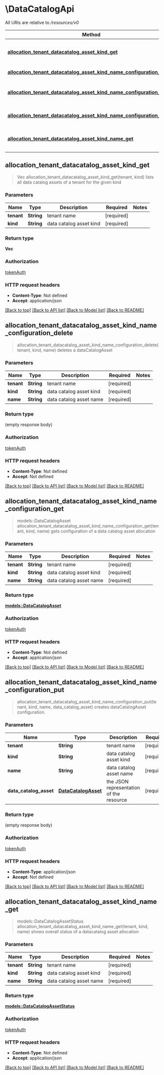 # \DataCatalogApi

All URIs are relative to */resources/v0*

Method | HTTP request | Description
------------- | ------------- | -------------
[**allocation_tenant_datacatalog_asset_kind_get**](DataCatalogApi.md#allocation_tenant_datacatalog_asset_kind_get) | **GET** /allocation/{tenant}/datacatalog/asset/{kind} | lists all data catalog assets of a tenant for the given kind
[**allocation_tenant_datacatalog_asset_kind_name_configuration_delete**](DataCatalogApi.md#allocation_tenant_datacatalog_asset_kind_name_configuration_delete) | **DELETE** /allocation/{tenant}/datacatalog/asset/{kind}/{name}/configuration | deletes a dataCatalogAsset
[**allocation_tenant_datacatalog_asset_kind_name_configuration_get**](DataCatalogApi.md#allocation_tenant_datacatalog_asset_kind_name_configuration_get) | **GET** /allocation/{tenant}/datacatalog/asset/{kind}/{name}/configuration | gets configuration of a data catalog asset allocation
[**allocation_tenant_datacatalog_asset_kind_name_configuration_put**](DataCatalogApi.md#allocation_tenant_datacatalog_asset_kind_name_configuration_put) | **PUT** /allocation/{tenant}/datacatalog/asset/{kind}/{name}/configuration | creates dataCatalogAsset configuration.
[**allocation_tenant_datacatalog_asset_kind_name_get**](DataCatalogApi.md#allocation_tenant_datacatalog_asset_kind_name_get) | **GET** /allocation/{tenant}/datacatalog/asset/{kind}/{name} | shows overall status of a datacatalog asset allocation



## allocation_tenant_datacatalog_asset_kind_get

> Vec<String> allocation_tenant_datacatalog_asset_kind_get(tenant, kind)
lists all data catalog assets of a tenant for the given kind

### Parameters


Name | Type | Description  | Required | Notes
------------- | ------------- | ------------- | ------------- | -------------
**tenant** | **String** | tenant name | [required] |
**kind** | **String** | data catalog asset kind | [required] |

### Return type

**Vec<String>**

### Authorization

[tokenAuth](../README.md#tokenAuth)

### HTTP request headers

- **Content-Type**: Not defined
- **Accept**: application/json

[[Back to top]](#) [[Back to API list]](../README.md#documentation-for-api-endpoints) [[Back to Model list]](../README.md#documentation-for-models) [[Back to README]](../README.md)


## allocation_tenant_datacatalog_asset_kind_name_configuration_delete

> allocation_tenant_datacatalog_asset_kind_name_configuration_delete(tenant, kind, name)
deletes a dataCatalogAsset

### Parameters


Name | Type | Description  | Required | Notes
------------- | ------------- | ------------- | ------------- | -------------
**tenant** | **String** | tenant name | [required] |
**kind** | **String** | data catalog asset kind | [required] |
**name** | **String** | data catalog asset name | [required] |

### Return type

 (empty response body)

### Authorization

[tokenAuth](../README.md#tokenAuth)

### HTTP request headers

- **Content-Type**: Not defined
- **Accept**: Not defined

[[Back to top]](#) [[Back to API list]](../README.md#documentation-for-api-endpoints) [[Back to Model list]](../README.md#documentation-for-models) [[Back to README]](../README.md)


## allocation_tenant_datacatalog_asset_kind_name_configuration_get

> models::DataCatalogAsset allocation_tenant_datacatalog_asset_kind_name_configuration_get(tenant, kind, name)
gets configuration of a data catalog asset allocation

### Parameters


Name | Type | Description  | Required | Notes
------------- | ------------- | ------------- | ------------- | -------------
**tenant** | **String** | tenant name | [required] |
**kind** | **String** | data catalog asset kind | [required] |
**name** | **String** | data catalog asset name | [required] |

### Return type

[**models::DataCatalogAsset**](DataCatalogAsset.md)

### Authorization

[tokenAuth](../README.md#tokenAuth)

### HTTP request headers

- **Content-Type**: Not defined
- **Accept**: application/json

[[Back to top]](#) [[Back to API list]](../README.md#documentation-for-api-endpoints) [[Back to Model list]](../README.md#documentation-for-models) [[Back to README]](../README.md)


## allocation_tenant_datacatalog_asset_kind_name_configuration_put

> allocation_tenant_datacatalog_asset_kind_name_configuration_put(tenant, kind, name, data_catalog_asset)
creates dataCatalogAsset configuration.

### Parameters


Name | Type | Description  | Required | Notes
------------- | ------------- | ------------- | ------------- | -------------
**tenant** | **String** | tenant name | [required] |
**kind** | **String** | data catalog asset kind | [required] |
**name** | **String** | data catalog asset name | [required] |
**data_catalog_asset** | [**DataCatalogAsset**](DataCatalogAsset.md) | the JSON representation of the resource | [required] |

### Return type

 (empty response body)

### Authorization

[tokenAuth](../README.md#tokenAuth)

### HTTP request headers

- **Content-Type**: application/json
- **Accept**: Not defined

[[Back to top]](#) [[Back to API list]](../README.md#documentation-for-api-endpoints) [[Back to Model list]](../README.md#documentation-for-models) [[Back to README]](../README.md)


## allocation_tenant_datacatalog_asset_kind_name_get

> models::DataCatalogAssetStatus allocation_tenant_datacatalog_asset_kind_name_get(tenant, kind, name)
shows overall status of a datacatalog asset allocation

### Parameters


Name | Type | Description  | Required | Notes
------------- | ------------- | ------------- | ------------- | -------------
**tenant** | **String** | tenant name | [required] |
**kind** | **String** | data catalog asset kind | [required] |
**name** | **String** | data catalog asset name | [required] |

### Return type

[**models::DataCatalogAssetStatus**](DataCatalogAssetStatus.md)

### Authorization

[tokenAuth](../README.md#tokenAuth)

### HTTP request headers

- **Content-Type**: Not defined
- **Accept**: application/json

[[Back to top]](#) [[Back to API list]](../README.md#documentation-for-api-endpoints) [[Back to Model list]](../README.md#documentation-for-models) [[Back to README]](../README.md)

